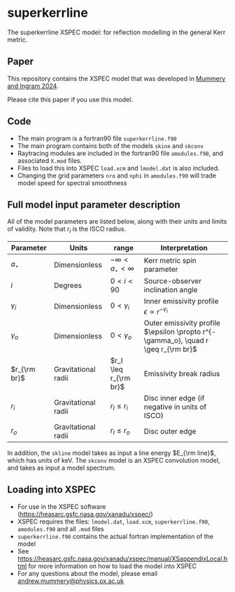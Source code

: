 # superkerrline
The superkerrline XSPEC model: for reflection modelling in the general Kerr metric.   

## Paper
This repository contains the XSPEC model that was developed in [Mummery and Ingram 2024](https://academic.oup.com/mnras/advance-article/doi/10.1093/mnras/stae140/7521315?utm_source=advanceaccess&utm_campaign=mnras&utm_medium=email). 

Please cite this paper if you use this model. 

## Code 
* The main program is a fortran90 file ``superkerrline.f90``
* The main program contains both of the models ``skine`` and ``skconv``
* Raytracing modules are included in the fortran90 file ``amodules.f90``, and associated ``X.mod`` files. 
* Files to load this into XSPEC ``load.xcm`` and ``lmodel.dat`` is also included.
* Changing the grid parameters ``nro`` and ``nphi`` in ``amodules.f90`` will trade model speed for spectral smoothness 


## Full model input parameter description

All of the model parameters are listed below, along with their units and limits of validity. Note that $`r_I`$ is the ISCO radius. 

| Parameter | Units | range | Interpretation |
 --- | --- | --- | ---
| $`a_\star `$ | Dimensionless | $`-\infty < a_\star < \infty`$ | Kerr metric spin parameter |
| $`i `$  | Degrees | $`0 < i < 90`$ | Source-observer inclination angle | 
| $`\gamma_i`$  | Dimensionless | $`0 < \gamma_i`$ | Inner emissivity profile $`\epsilon \propto r^{-\gamma_i}`$ |
| $`\gamma_o`$  | Dimensionless | $`0 < \gamma_o`$ | Outer emissivity profile $`\epsilon \propto r^{-\gamma_o}, \quad r \geq r_{\rm br}`$ |
| $`r_{\rm br}`$  | Gravitational radii  | $`r_I \leq r_{\rm br}`$ | Emissivity break radius |
| $`r_{i}`$  | Gravitational radii  | $`r_I \leq r_{i}`$ | Disc inner edge (if negative in units of ISCO) |
| $`r_{o}`$  | Gravitational radii  | $`r_I \leq r_{o}`$ | Disc outer edge |


In addition, the ``skline`` model takes as input a line energy $`E_{\rm line}`$, which has units of keV. 
The ``skconv`` model is an XSPEC convolution model, and takes as input a model spectrum.  

## Loading into XSPEC 
* For use in the XSPEC software (https://heasarc.gsfc.nasa.gov/xanadu/xspec/)
* XSPEC requires the files: ``lmodel.dat``, ``load.xcm``, ``superkerrline.f90``, ``amodules.f90`` and all ``.mod`` files
* ``superkerrline.f90`` contains the actual fortran implementation of the model 
* See https://heasarc.gsfc.nasa.gov/xanadu/xspec/manual/XSappendixLocal.html for more information on how to load the model into XSPEC
* For any questions about the model, please email andrew.mummery@physics.ox.ac.uk 
